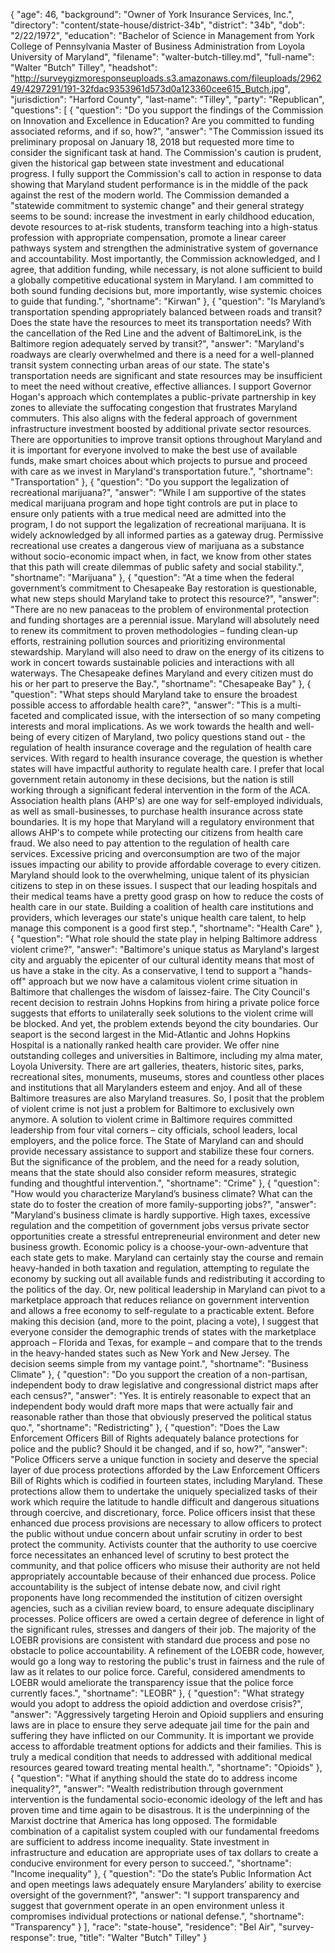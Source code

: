 {
  "age": 46,
  "background": "Owner of York Insurance Services, Inc.",
  "directory": "content/state-house/district-34b",
  "district": "34b",
  "dob": "2/22/1972",
  "education": "Bachelor of Science in Management from York College of Pennsylvania Master of Business Administration from Loyola University of Maryland",
  "filename": "walter-butch-tilley.md",
  "full-name": "Walter \"Butch\" Tilley",
  "headshot": "http://surveygizmoresponseuploads.s3.amazonaws.com/fileuploads/296249/4297291/191-32fdac9353961d573d0a123360cee615_Butch.jpg",
  "jurisdiction": "Harford County",
  "last-name": "Tilley",
  "party": "Republican",
  "questions": [
    {
      "question": "Do you support the findings of the Commission on Innovation and Excellence in Education? Are you committed to funding associated reforms, and if so, how?",
      "answer": "The Commission issued its preliminary proposal on January 18, 2018 but requested more time to consider the significant task at hand.  The Commission's caution is prudent, given the historical gap between state investment and educational progress.    I fully support the Commission's call to action in response to data showing that Maryland student performance is in the middle of the pack against the rest of the modern world.  The Commission demanded a \"statewide commitment to systemic change\" and their general strategy seems to be sound:  increase the investment in early childhood education, devote resources to at-risk students, transform teaching into a high-status profession with appropriate compensation, promote a linear career pathways system and strengthen the administrative system of governance and accountability.    Most importantly, the Commission acknowledged, and I agree, that addition funding, while necessary, is not alone sufficient to build a globally competitive educational system in Maryland.  I am committed to both sound funding decisions but, more importantly, wise systemic choices to guide that funding.",
      "shortname": "Kirwan"
    },
    {
      "question": "Is Maryland’s transportation spending appropriately balanced between roads and transit? Does the state have the resources to meet its transportation needs? With the cancellation of the Red Line and the advent of BaltimoreLink, is the Baltimore region adequately served by transit?",
      "answer": "Maryland's roadways are clearly overwhelmed and there is a need for a well-planned transit system connecting urban areas of our state.  The state's transportation needs are significant and state resources may be insufficient to meet the need without creative, effective alliances.    I support Governor Hogan's approach which contemplates a public-private partnership in key zones to alleviate the suffocating congestion that frustrates Maryland commuters.  This also aligns with the federal approach of government infrastructure investment boosted by additional private sector resources.  There are opportunities to improve transit options throughout Maryland and it is important for everyone involved to make the best use of available funds, make smart choices about which projects to pursue and proceed with care as we invest in Maryland's transportation future.",
      "shortname": "Transportation"
    },
    {
      "question": "Do you support the legalization of recreational marijuana?",
      "answer": "While I am supportive of the states medical marijuana program and hope tight controls are put in place to ensure only patients with a true medical need are admitted into the program, I do not support the legalization of recreational marijuana.  It is widely acknowledged by all informed parties as a gateway drug.  Permissive recreational use creates a dangerous view of marijuana as a substance without socio-economic impact when, in fact, we know from other states that this path will create dilemmas of public safety and social stability.",
      "shortname": "Marijuana"
    },
    {
      "question": "At a time when the federal government’s commitment to Chesapeake Bay restoration is questionable, what new steps should Maryland take to protect this resource?",
      "answer": "There are no new panaceas to the problem of environmental protection and funding shortages are a perennial issue.  Maryland will absolutely need to renew its commitment to proven methodologies – funding clean-up efforts, restraining pollution sources and prioritizing environmental stewardship.    Maryland will also need to draw on the energy of its citizens to work in concert towards sustainable policies and interactions with all waterways.  The Chesapeake defines Maryland and every citizen must do his or her part to preserve the Bay.",
      "shortname": "Chesapeake Bay"
    },
    {
      "question": "What steps should Maryland take to ensure the broadest possible access to affordable health care?",
      "answer": "This is a multi-faceted and complicated issue, with the intersection of so many competing interests and moral implications.  As we work towards the health and well-being of every citizen of Maryland, two policy questions stand out - the regulation of health insurance coverage and the regulation of health care services.    With regard to health insurance coverage, the question is whether states will have impactful authority to regulate health care.  I prefer that local government retain autonomy in these decisions, but the nation is still working through a significant federal intervention in the form of the ACA.  Association health plans (AHP's) are one way for self-employed individuals, as well as small-businesses, to purchase health insurance across state boundaries.  It is my hope that Maryland will a regulatory environment that allows AHP's to compete while protecting our citizens from health care fraud.  We also need to pay attention to the regulation of health care services.  Excessive pricing and overconsumption are two of the major issues impacting our ability to provide affordable coverage to every citizen.    Maryland should look to the overwhelming, unique talent of its physician citizens to step in on these issues.  I suspect that our leading hospitals and their medical teams have a pretty good grasp on how to reduce the costs of health care in our state.  Building a coalition of health care institutions and providers, which leverages our state's unique health care talent, to help manage this component is a good first step.",
      "shortname": "Health Care"
    },
    {
      "question": "What role should the state play in helping Baltimore address violent crime?",
      "answer": "Baltimore's unique status as Maryland's largest city and arguably the epicenter of our cultural identity means that most of us have a stake in the city.  As a conservative, I tend to support a \"hands-off\" approach but we now have a calamitous violent crime situation in Baltimore that challenges the wisdom of laissez-faire.  The City Council's recent decision to restrain Johns Hopkins from hiring a private police force suggests that efforts to unilaterally seek solutions to the violent crime will be blocked.    And yet, the problem extends beyond the city boundaries.  Our seaport is the second largest in the Mid-Atlantic and Johns Hopkins Hospital is a nationally ranked health care provider.   We offer nine outstanding colleges and universities in Baltimore, including my alma mater, Loyola University.  There are art galleries, theaters, historic sites, parks, recreational sites, monuments, museums, stores and countless other places and institutions that all Marylanders esteem and enjoy.  And all of these Baltimore treasures are also Maryland treasures.  So, I posit that the problem of violent crime is not just a problem for Baltimore to exclusively own anymore.       A solution to violent crime in Baltimore requires committed leadership from four vital corners – city officials, school leaders, local employers, and the police force.  The State of Maryland can and should provide necessary assistance to support and stabilize these four corners.  But the significance of the problem, and the need for a ready solution, means that the state should also consider reform measures, strategic funding and thoughtful intervention.",
      "shortname": "Crime"
    },
    {
      "question": "How would you characterize Maryland’s business climate? What can the state do to foster the creation of more family-supporting jobs?",
      "answer": "Maryland's business climate is hardly supportive.  High taxes, excessive regulation and the competition of government jobs versus private sector opportunities create a stressful entrepreneurial environment and deter new business growth.  Economic policy is a choose-your-own-adventure that each state gets to make.  Maryland can certainly stay the course and remain heavy-handed in both taxation and regulation, attempting to regulate the economy by sucking out all available funds and redistributing it according to the politics of the day.  Or, new political leadership in Maryland can pivot to a marketplace approach that reduces reliance on government intervention and allows a free economy to self-regulate to a practicable extent.    Before making this decision (and, more to the point, placing a vote), I suggest that everyone consider the demographic trends of states with the marketplace approach – Florida and Texas, for example – and compare that to the trends in the heavy-handed states such as New York and New Jersey. The decision seems simple from my vantage point.",
      "shortname": "Business Climate"
    },
    {
      "question": "Do you support the creation of a non-partisan, independent body to draw legislative and congressional district maps after each census?",
      "answer": "Yes.  It is entirely reasonable to expect that an independent body would draft more maps that were actually fair and reasonable rather than those that obviously preserved the political status quo.",
      "shortname": "Redistricting"
    },
    {
      "question": "Does the Law Enforcement Officers Bill of Rights adequately balance protections for police and the public? Should it be changed, and if so, how?",
      "answer": "Police Officers serve a unique function in society and deserve the special layer of due process protections afforded by the Law Enforcement Officers Bill of Rights which is codified in fourteen states, including Maryland.  These protections allow them to undertake the uniquely specialized tasks of their work which require the latitude to handle difficult and dangerous situations through coercive, and discretionary, force.  Police officers insist that these enhanced due process provisions are necessary to allow officers to protect the public without undue concern about unfair scrutiny in order to best protect the community.  Activists counter that the authority to use coercive force necessitates an enhanced level of scrutiny to best protect the community, and that police officers who misuse their authority are not held appropriately accountable because of their enhanced due process.  Police accountability is the subject of intense debate now, and civil right proponents have long recommended the institution of citizen oversight agencies, such as a civilian review board, to ensure adequate disciplinary processes.  Police officers are owed a certain degree of deference in light of the significant rules, stresses and dangers of their job. The majority of the LOEBR provisions are consistent with standard due process and pose no obstacle to police accountability.  A refinement of the LOEBR code, however, would go a long way to restoring the public's trust in fairness and the rule of law as it relates to our police force.  Careful, considered amendments to LOEBR would ameliorate the transparency issue that the police force currently faces.",
      "shortname": "LEOBR"
    },
    {
      "question": "What strategy would you adopt to address the opioid addiction and overdose crisis?",
      "answer": "Aggressively targeting Heroin and Opioid suppliers and ensuring laws are in place to ensure they serve adequate jail time for the pain and suffering they have inflicted on our Community.    It is important we provide access to affordable treatment options for addicts and their families. This is truly a medical condition that needs to addressed with additional medical resources geared toward treating mental health.",
      "shortname": "Opioids"
    },
    {
      "question": "What if anything should the state do to address income inequality?",
      "answer": "Wealth redistribution through government intervention is the fundamental socio-economic ideology of the left and has proven time and time again to be disastrous.  It is the underpinning of the Marxist doctrine that America has long opposed.    The formidable combination of a capitalist system coupled with our fundamental freedoms are sufficient to address income inequality.  State investment in infrastructure and education are appropriate uses of tax dollars to create a conducive environment for every person to succeed.",
      "shortname": "Income inequality"
    },
    {
      "question": "Do the state’s Public Information Act and open meetings laws adequately ensure Marylanders’ ability to exercise oversight of the government?",
      "answer": "I support transparency and suggest that government operate in an open environment unless it compromises individual protections or national defense.",
      "shortname": "Transparency"
    }
  ],
  "race": "state-house",
  "residence": "Bel Air",
  "survey-response": true,
  "title": "Walter \"Butch\" Tilley"
}
